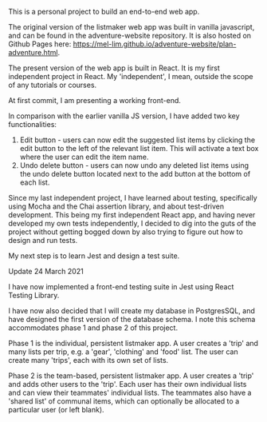 This is a personal project to build an end-to-end web app.

The original version of the listmaker web app was built in vanilla javascript, and can be found in the adventure-website repository. It is also hosted on Github Pages here: https://mel-lim.github.io/adventure-website/plan-adventure.html.

The present version of the web app is built in React. It is my first independent project in React. My 'independent', I mean, outside the scope of any tutorials or courses. 

At first commit, I am presenting a working front-end. 

In comparison with the earlier vanilla JS version, I have added two key functionalities:
1. Edit button - users can now edit the suggested list items by clicking the edit button to the left of the relevant list item. This will activate a text box where the user can edit the item name.
2. Undo delete button - users can now undo any deleted list items using the undo delete button located next to the add button at the bottom of each list.

Since my last independent project, I have learned about testing, specifically using Mocha and the Chai assertion library, and about test-driven development. This being my first independent React app, and having never developed my own tests independently, I decided to dig into the guts of the project without getting bogged down by also trying to figure out how to design and run tests. 

My next step is to learn Jest and design a test suite.

Update 24 March 2021

I have now implemented a front-end testing suite in Jest using React Testing Library. 

I have now also decided that I will create my database in PostgresSQL, and have designed the first version of the database schema. I note this schema accommodates phase 1 and phase 2 of this project.

Phase 1 is the individual, persistent listmaker app. A user creates a 'trip' and many lists per trip, e.g. a 'gear', 'clothing' and 'food' list. The user can create many 'trips', each with its own set of lists.

Phase 2 is the team-based, persistent listmaker app. A user creates a 'trip' and adds other users to the 'trip'. Each user has their own individual lists and can view their teammates' individual lists. The teammates also have a 'shared list' of communal items, which can optionally be allocated to a particular user (or left blank).

